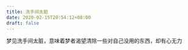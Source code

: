 ```yaml
---
title: 洗手间太脏
date: 2020-02-15T20:54:12+08:00
draft: false
---
```


梦见洗手间太脏，意味着梦者渴望清除一些对自己没用的东西，却有心无力